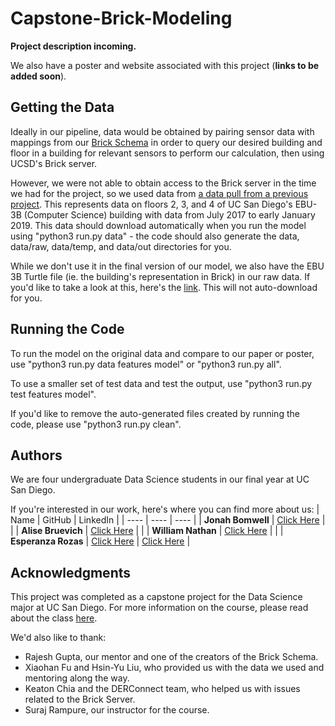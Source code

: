 # Capstone-Brick-Modeling

**Project description incoming.**

We also have a poster and website associated with this project (**links to be added soon**).


## Getting the Data
Ideally in our pipeline, data would be obtained by pairing sensor data with mappings from our [Brick Schema](https://brickschema.org/) in order to query our desired building and floor in a building for relevant sensors to perform our calculation, then using UCSD's Brick server.

However, we were not able to obtain access to the Brick server in the time we had for the project, so we used data from [a data pull from a previous project](https://github.com/HYDesmondLiu/B2RL/tree/master/real_building_buffers). This represents data on floors 2, 3, and 4 of UC San Diego's EBU-3B (Computer Science) building with data from July 2017 to early January 2019. This data should download automatically when you run the model using "python3 run.py data" - the code should also generate the data, data/raw, data/temp, and data/out directories for you.

While we don't use it in the final version of our model, we also have the EBU 3B Turtle file (ie. the building's representation in Brick) in our raw data. If you'd like to take a look at this, here's the [link](https://brickschema.org/ttl/ebu3b_brick.ttl). This will not auto-download for you.


## Running the Code
To run the model on the original data and compare to our paper or poster, use "python3 run.py data features model" or "python3 run.py all".

To use a smaller set of test data and test the output, use "python3 run.py test features model".

If you'd like to remove the auto-generated files created by running the code, please use "python3 run.py clean".

## Authors
We are four undergraduate Data Science students in our final year at UC San Diego.


If you're interested in our work, here's where you can find more about us:
| Name | GitHub | LinkedIn |
| ---- | ---- | ---- |
| **Jonah Bomwell** | [Click Here](https://github.com/Jbomwell) | | 
| **Alise Bruevich** | [Click Here](https://github.com/alisebruevich) | |
| **William Nathan** | [Click Here](https://github.com/Xenonition) | |
| **Esperanza Rozas** | [Click Here](https://github.com/ESR76) | [Click Here](https://www.linkedin.com/in/esperanza-r/) |


## Acknowledgments
This project was completed as a capstone project for the Data Science major at UC San Diego.
For more information on the course, please read about the class [here](https://dsc-capstone.github.io/).

We'd also like to thank: 
- Rajesh Gupta, our mentor and one of the creators of the Brick Schema.
- Xiaohan Fu and Hsin-Yu Liu, who provided us with the data we used and mentoring along the way.
- Keaton Chia and the DERConnect team, who helped us with issues related to the Brick Server.
- Suraj Rampure, our instructor for the course.